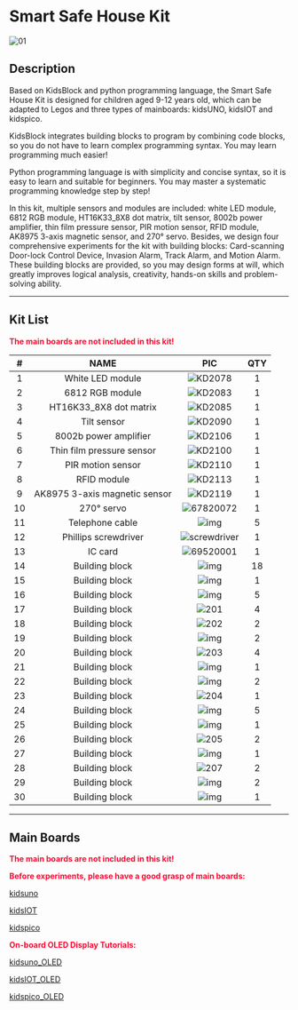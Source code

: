 # Smart Safe House Kit

![01](media/01.jpg)

## Description

Based on KidsBlock and python programming language, the Smart Safe House Kit is designed for children aged 9-12 years old, which can be adapted to Legos and three types of mainboards: kidsUNO, kidsIOT and kidspico.

KidsBlock integrates building blocks to program by combining code blocks, so you do not have to learn complex programming syntax. You may learn programming much easier!

Python programming language is with simplicity and concise syntax, so it is easy to learn and suitable for beginners. You may master a systematic programming knowledge step by step!

In this kit, multiple sensors and modules are included: white LED module, 6812 RGB module, HT16K33_8X8 dot matrix, tilt sensor, 8002b power amplifier, thin film pressure sensor, PIR motion sensor, RFID module, AK8975 3-axis magnetic sensor, and 270° servo. Besides, we design four comprehensive experiments for the kit with building blocks: Card-scanning Door-lock Control Device, Invasion Alarm, Track Alarm, and Motion Alarm. These building blocks are provided, so you may design forms at will, which greatly improves logical analysis, creativity, hands-on skills and problem-solving ability.

---

## Kit List

<span style="color: rgb(2550, 10, 50);">**The main boards are not included in this kit!**</span>

|  #   |             NAME              |                  PIC                  | QTY  |
| :--: | :---------------------------: | :-----------------------------------: | :--: |
|  1   |       White LED module        |      ![KD2078](media/KD2078.png)      |  1   |
|  2   |        6812 RGB module        |      ![KD2083](media/KD2083.png)      |  1   |
|  3   |    HT16K33_8X8 dot matrix     |      ![KD2085](media/KD2085.png)      |  1   |
|  4   |          Tilt sensor          |      ![KD2090](media/KD2090.png)      |  1   |
|  5   |     8002b power amplifier     |      ![KD2106](media/KD2106.png)      |  1   |
|  6   |   Thin film pressure sensor   |      ![KD2100](media/KD2100.png)      |  1   |
|  7   |       PIR motion sensor       |      ![KD2110](media/KD2110.png)      |  1   |
|  8   |          RFID module          |      ![KD2113](media/KD2113.png)      |  1   |
|  9   | AK8975 3-axis magnetic sensor |      ![KD2119](media/KD2119.png)      |  1   |
|  10  |          270° servo           |    ![67820072](media/67820072.png)    |  1   |
|  11  |        Telephone cable        |        ![img](media/wps44.jpg)        |  5   |
|  12  |     Phillips screwdriver      | ![screwdriver](media/screwdriver.png) |  1   |
|  13  |            IC card            |    ![69520001](media/69520001.png)    |  1   |
|  14  |        Building block         |       ![img](media/wps170.jpg)        |  18  |
|  15  |        Building block         |       ![img](media/wps171.jpg)        |  1   |
|  16  |        Building block         |       ![img](media/wps172.jpg)        |  5   |
|  17  |        Building block         |         ![201](media/201.jpg)         |  4   |
|  18  |        Building block         |         ![202](media/202.jpg)         |  2   |
|  19  |        Building block         |       ![img](media/wps180.jpg)        |  2   |
|  20  |        Building block         |         ![203](media/203.jpg)         |  4   |
|  21  |        Building block         |       ![img](media/wps182.jpg)        |  1   |
|  22  |        Building block         |       ![img](media/wps183.jpg)        |  2   |
|  23  |        Building block         |         ![204](media/204.jpg)         |  1   |
|  24  |        Building block         |       ![img](media/wps185.jpg)        |  5   |
|  25  |        Building block         |       ![img](media/wps186.jpg)        |  1   |
|  26  |        Building block         |         ![205](media/205.jpg)         |  2   |
|  27  |        Building block         |         ![img](media/206.jpg)         |  1   |
|  28  |        Building block         |         ![207](media/207.jpg)         |  2   |
|  29  |        Building block         |       ![img](media/wps192.jpg)        |  2   |
|  30  |        Building block         |       ![img](media/wps198.jpg)        |  1   |

---

## Main Boards

<span style="color: rgb(2550, 10, 50);">**The main boards are not included in this kit!**</span>

<span style="color: rgb(2550, 10, 50);">**Before experiments, please have a good grasp of main boards:**</span>

[kidsuno](https://wiki.kidsbits.cc/projects/KD2075/en/latest/)

[kidsIOT](https://wiki.kidsbits.cc/projects/KD2076/en/latest/)

[kidspico]( https://wiki.kidsbits.cc/projects/KD2077/en/latest/)

<span style="color: rgb(2550, 10, 50);">**On-board OLED Display Tutorials:**</span>

[kidsuno_OLED](https://wiki.kidsbits.cc/projects/KD2075/en/latest/docs/kidsUno.html#oled-display)

[kidsIOT_OLED](https://wiki.kidsbits.cc/projects/KD2076/en/latest/docs/kidsIOT.html#id1)

[kidspico_OLED]( https://wiki.kidsbits.cc/projects/KD2077/en/latest/docs/KidsPico.html#id2)
